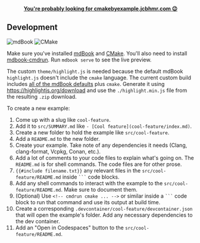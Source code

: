 <p align=center>
    <b><a href="https://cmakebyexample.jcbhmr.com/">You're probably looking for cmakebyexample.jcbhmr.com 😉</a></b>
</p>

## Development

![mdBook](https://img.shields.io/static/v1?style=for-the-badge&message=mdBook&color=000000&logo=mdBook&logoColor=FFFFFF&label=)
![CMake](https://img.shields.io/static/v1?style=for-the-badge&message=CMake&color=064F8C&logo=CMake&logoColor=FFFFFF&label=)

Make sure you've installed [mdBook](https://rust-lang.github.io/mdBook/guide/installation.html) and [CMake](https://cmake.org/download/). You'll also need to install [mdbook-cmdrun](https://github.com/FauconFan/mdbook-cmdrun). Run `mdbook serve` to see the live preview.

The custom `theme/highlight.js` is needed because the default mdBook `highlight.js` doesn't include the `cmake` language. The current custom build includes [all of the mdBook defaults](https://rust-lang.github.io/mdBook/format/theme/syntax-highlighting.html#supported-languages) plus `cmake`. Generate it using https://highlightjs.org/download and use the `./highlight.min.js` file from the resulting `.zip` download.

To create a new example:

1. Come up with a slug like `cool-feature`.
2. Add it to `src/SUMMARY.md` like `- [Cool feature](cool-feature/index.md)`.
3. Create a new folder to hold the example like `src/cool-feature`.
4. Add a `README.md` to the new folder.
5. Create your example. Take note of any dependencies it needs (Clang, clang-format, Vcpkg, Conan, etc.).
6. Add a lot of comments to your code files to explain what's going on. The `README.md` is for shell commands. The code files are for other prose.
7. `{{#include filename.txt}}` any relevant files in the `src/cool-feature/README.md` inside `` ``` `` code blocks.
8. Add any shell commands to interact with the example to the `src/cool-feature/README.md`. Make sure to document them.
9. (Optional) Use `<!-- cmdrun cmake ... -->` or similar inside a `` ``` `` code block to run that command and use its output at build time.
10. Create a corresponding `.devcontainer/cool-feature/devcontainer.json` that will open the example's folder. Add any necessary dependencies to the dev container.
11. Add an "Open in Codespaces" button to the `src/cool-feature/README.md`.

